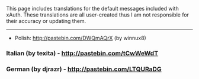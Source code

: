 This page includes translations for the default messages included with xAuth. These translations are all user-created thus I am not responsible for their accuracy or updating them.
***
* Polish: http://pastebin.com/DWQmAQrX (by winnux8)  

### Italian (by texita) - http://pastebin.com/tCwWeWdT
### German (by djrazr) - http://pastebin.com/LTQURaDG